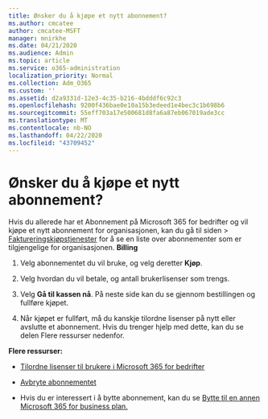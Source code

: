 ```yaml
---
title: Ønsker du å kjøpe et nytt abonnement?
ms.author: cmcatee
author: cmcatee-MSFT
manager: mnirkhe
ms.date: 04/21/2020
ms.audience: Admin
ms.topic: article
ms.service: o365-administration
localization_priority: Normal
ms.collection: Adm_O365
ms.custom: ''
ms.assetid: d2a9331d-12e3-4c35-b216-4bdddf6c92c3
ms.openlocfilehash: 9200f436bae0e10a15b3edeed1e4bec3c1b698b6
ms.sourcegitcommit: 55eff703a17e500681d8fa6a87eb067019ade3cc
ms.translationtype: MT
ms.contentlocale: nb-NO
ms.lasthandoff: 04/22/2020
ms.locfileid: "43709452"
---
```

# <a name="looking-to-buy-a-new-subscription"></a>Ønsker du å kjøpe et nytt abonnement?

Hvis du allerede har et Abonnement på Microsoft 365 for bedrifter og vil kjøpe et nytt abonnement for organisasjonen, kan du gå til siden \> [Faktureringskjøpstjenester](https://go.microsoft.com/fwlink/p/?linkid=868433) for å se en liste over abonnementer som er tilgjengelige for organisasjonen. **Billing**
 
1. Velg abonnementet du vil bruke, og velg deretter **Kjøp**.

2. Velg hvordan du vil betale, og antall brukerlisenser som trengs.

3. Velg **Gå til kassen nå**. På neste side kan du se gjennom bestillingen og fullføre kjøpet.

4. Når kjøpet er fullført, må du kanskje tilordne lisenser på nytt eller avslutte et abonnement. Hvis du trenger hjelp med dette, kan du se delen Flere ressurser nedenfor.

 **Flere ressurser:**
  
- [Tilordne lisenser til brukere i Microsoft 365 for bedrifter](https://docs.microsoft.com/office365/admin/subscriptions-and-billing/assign-licenses-to-users)
    
- [Avbryte abonnementet](https://docs.microsoft.com/office365/admin/subscriptions-and-billing/cancel-your-subscription)
    
- Hvis du er interessert i å bytte abonnement, kan du se [Bytte til en annen Microsoft 365 for business plan.](https://docs.microsoft.com/office365/admin/subscriptions-and-billing/switch-to-a-different-plan)